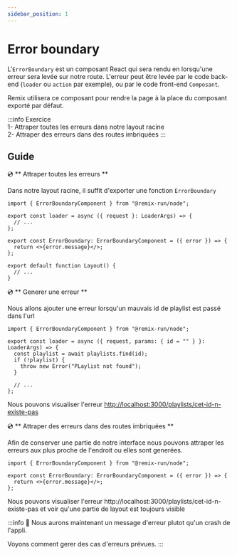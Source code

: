 ```yaml
---
sidebar_position: 1
---
```


# Error boundary

L'`ErrorBoundary` est un composant React qui sera rendu en lorsqu'une erreur sera levée sur notre route. L'erreur peut être levée par le code back-end (`loader` ou `action` par exemple), ou par le code front-end `Composant`.

Remix utilisera ce composant pour rendre la page à la place du composant exporté par défaut.

:::info Exercice  
1- Attraper toutes les erreurs dans notre layout racine  
2- Attraper des erreurs dans des routes imbriquées
:::

## Guide

💿 ** Attraper toutes les erreurs **

Dans notre layout racine, il suffit d'exporter une fonction `ErrorBoundary`

```tsx title="app/routes/_layout.tsx"
import { ErrorBoundaryComponent } from "@remix-run/node";

export const loader = async ({ request }: LoaderArgs) => {
  // ...
};

export const ErrorBoundary: ErrorBoundaryComponent = ({ error }) => {
  return <>{error.message}</>;
};

export default function Layout() {
  // ...
}
```

💿 ** Generer une erreur **

Nous allons ajouter une erreur lorsqu'un mauvais id de playlist est passé dans l'url

```tsx title="app/routes/_layout.playlists.$id.(edit).tsx"
import { ErrorBoundaryComponent } from "@remix-run/node";

export const loader = async ({ request, params: { id = "" } }: LoaderArgs) => {
  const playlist = await playlists.find(id);
  if (!playlist) {
    throw new Error("PLaylist not found");
  }

  // ...
};
```

Nous pouvons visualiser l'erreur [http://localhost:3000/playlists/cet-id-n-existe-pas](http://localhost:3000/playlists/cet-id-n-existe-pas)

💿 ** Attraper des erreurs dans des routes imbriquées **

Afin de conserver une partie de notre interface nous pouvons attraper les erreurs aux plus proche de l'endroit ou elles sont generées.

```tsx title="app/routes/_layout.playlists.$id.(edit).tsx"
import { ErrorBoundaryComponent } from "@remix-run/node";

export const ErrorBoundary: ErrorBoundaryComponent = ({ error }) => {
  return <>{error.message}</>;
};
```

Nous pouvons visualiser l'erreur http://localhost:3000/playlists/cet-id-n-existe-pas et voir qu'une partie de layout est toujours visible

:::info 👏 Nous aurons maintenant un message d'erreur plutot qu'un crash de l'appli.

Voyons comment gerer des cas d'erreurs prévues.
:::
